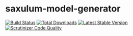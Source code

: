 # saxulum-model-generator

[![Build Status](https://api.travis-ci.org/saxulum/saxulum-model-generator.png?branch=master)](https://travis-ci.org/saxulum/saxulum-model-generator)
[![Total Downloads](https://poser.pugx.org/saxulum/saxulum-model-generator/downloads.png)](https://packagist.org/packages/saxulum/saxulum-model-generator)
[![Latest Stable Version](https://poser.pugx.org/saxulum/saxulum-model-generator/v/stable.png)](https://packagist.org/packages/saxulum/saxulum-model-generator)
[![Scrutinizer Code Quality](https://scrutinizer-ci.com/g/saxulum/saxulum-model-generator/badges/quality-score.png?b=master)](https://scrutinizer-ci.com/g/saxulum/saxulum-model-generator/?branch=master)
